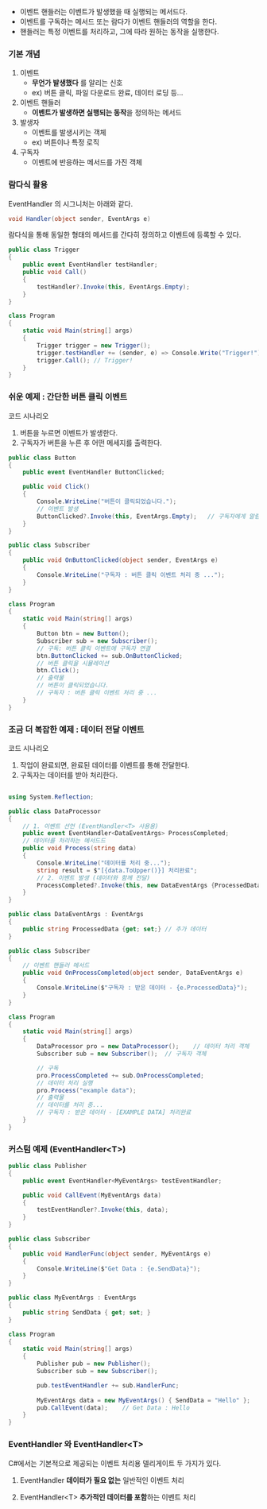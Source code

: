 
- 이벤트 핸들러는 이벤트가 발생했을 때 실행되는 메서드다.
- 이벤트를 구독하는 메서드 또는 람다가 이벤트 핸들러의 역할을 한다.
- 핸들러는 특정 이벤트를 처리하고, 그에 따라 원하는 동작을 실행한다.

### 기본 개념
1. 이벤트
	- **무언가 발생했다** 를 알리는 신호
	- ex) 버튼 클릭, 파일 다운로드 완료, 데이터 로딩 등...
2. 이벤트 핸들러
	- **이벤트가 발생하면 실행되는 동작**을 정의하는 메서드
3. 발생자
	- 이벤트를 발생시키는 객체
	- ex) 버튼이나 특정 로직
4. 구독자
	- 이벤트에 반응하는 메서드를 가진 객체

### 람다식 활용
EventHandler 의 시그니처는 아래와 같다.
```csharp
void Handler(object sender, EventArgs e)
```
람다식을 통해 동일한 형태의 메서드를 간다히 정의하고 이벤트에 등록할 수 있다.
```csharp
public class Trigger
{
    public event EventHandler testHandler;
    public void Call()
    {
        testHandler?.Invoke(this, EventArgs.Empty);
    }
}

class Program
{
    static void Main(string[] args)
    {
        Trigger trigger = new Trigger();
        trigger.testHandler += (sender, e) => Console.Write("Trigger!");
        trigger.Call(); // Trigger!
    }
}
```

### 쉬운 예제 : 간단한 버튼 클릭 이벤트
코드 시나리오
1. 버튼을 누르면 이벤트가 발생한다.
2. 구독자가 버튼을 누른 후 어떤 메세지를 출력한다.
```csharp
public class Button
{
    public event EventHandler ButtonClicked;

    public void Click()
    {
        Console.WriteLine("버튼이 클릭되었습니다.");
        // 이벤트 발생
        ButtonClicked?.Invoke(this, EventArgs.Empty);   // 구독자에게 알림
    }
}

public class Subscriber
{
    public void OnButtonClicked(object sender, EventArgs e)
    {
        Console.WriteLine("구독자 : 버튼 클릭 이벤트 처리 중 ...");
    }
}

class Program
{
    static void Main(string[] args)
    {
        Button btn = new Button();
        Subscriber sub = new Subscriber();
        // 구독: 버튼 클릭 이벤트에 구독자 연결
        btn.ButtonClicked += sub.OnButtonClicked;
        // 버튼 클릭을 시뮬레이션
        btn.Click();
        // 출력물
        // 버튼이 클릭되었습니다.
        // 구독자 : 버튼 클릭 이벤트 처리 중 ...
    }
}
```

### 조금 더 복잡한 예제 : 데이터 전달 이벤트
코드 시나리오
1. 작업이 완료되면, 완료된 데이터를 이벤트를 통해 전달한다.
2. 구독자는 데이터를 받아 처리한다.
```csharp

using System.Reflection;

public class DataProcessor
{
    // 1. 이벤트 선언 (EventHandler<T> 사용용)
    public event EventHandler<DataEventArgs> ProcessCompleted;
    // 데이터를 처리하는 메서드드
    public void Process(string data)
    {
        Console.WriteLine("데이터를 처리 중...");
        string result = $"[{data.ToUpper()}] 처리완료";
        // 2. 이벤트 발생 (데이터와 함께 전달)
        ProcessCompleted?.Invoke(this, new DataEventArgs {ProcessedData = result });
    }
}

public class DataEventArgs : EventArgs
{
    public string ProcessedData {get; set;} // 추가 데이터
}

public class Subscriber
{
    // 이벤트 핸들러 메서드
    public void OnProcessCompleted(object sender, DataEventArgs e)
    {
        Console.WriteLine($"구독자 : 받은 데이터 - {e.ProcessedData}");
    }
}

class Program
{
    static void Main(string[] args)
    {
        DataProcessor pro = new DataProcessor();    // 데이터 처리 객체
        Subscriber sub = new Subscriber();  // 구독자 객체

        // 구독
        pro.ProcessCompleted += sub.OnProcessCompleted;
        // 데이터 처리 실행
        pro.Process("example data");
        // 출력물
        // 데이터를 처리 중...
        // 구독자 : 받은 데이터 - [EXAMPLE DATA] 처리완료
    }
}
```

### 커스텀 예제 (EventHandler<T\>)
```csharp
public class Publisher
{
    public event EventHandler<MyEventArgs> testEventHandler;

    public void CallEvent(MyEventArgs data)
    {
        testEventHandler?.Invoke(this, data);
    }
}

public class Subscriber
{
    public void HandlerFunc(object sender, MyEventArgs e)
    {
        Console.WriteLine($"Get Data : {e.SendData}");
    }
}

public class MyEventArgs : EventArgs
{
    public string SendData { get; set; }
}

class Program
{
    static void Main(string[] args)
    {
        Publisher pub = new Publisher();
        Subscriber sub = new Subscriber();

        pub.testEventHandler += sub.HandlerFunc;
        
        MyEventArgs data = new MyEventArgs() { SendData = "Hello" };
        pub.CallEvent(data);    // Get Data : Hello
    }
}
```
### EventHandler 와 EventHandler<T\>
C#에서는 기본적으로 제공되는 이벤트 처리용 델리게이트 두 가지가 있다.
1. EventHandler
	**데이터가 필요 없는** 일반적인 이벤트 처리

2. EventHandler<T\>
	**추가적인 데이터를 포함**하는 이벤트 처리

